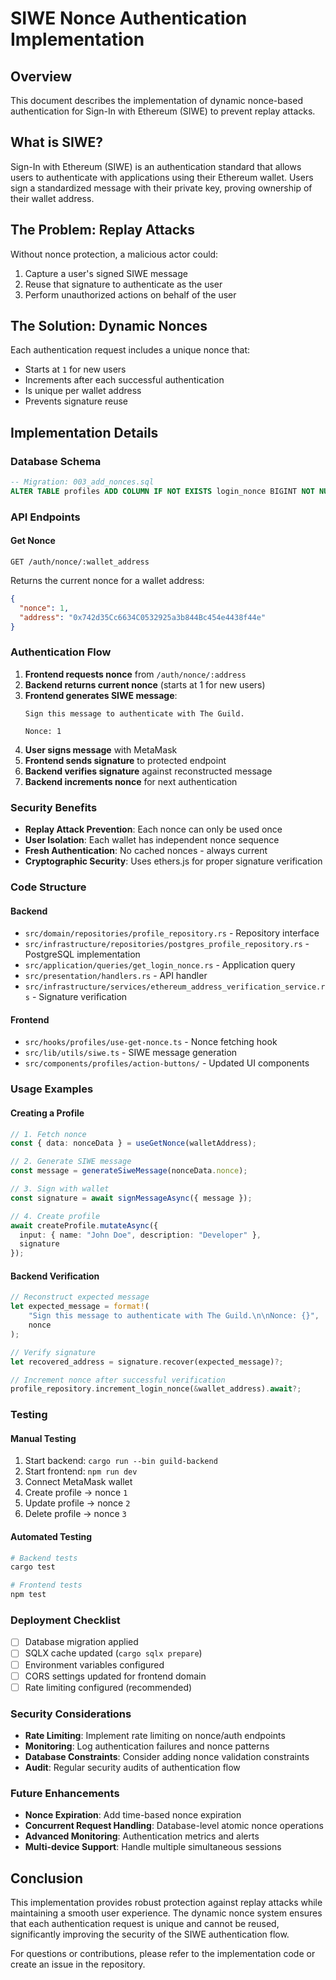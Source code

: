 # SIWE Nonce Authentication Implementation

## Overview

This document describes the implementation of dynamic nonce-based authentication for Sign-In with Ethereum (SIWE) to prevent replay attacks.

## What is SIWE?

Sign-In with Ethereum (SIWE) is an authentication standard that allows users to authenticate with applications using their Ethereum wallet. Users sign a standardized message with their private key, proving ownership of their wallet address.

## The Problem: Replay Attacks

Without nonce protection, a malicious actor could:
1. Capture a user's signed SIWE message
2. Reuse that signature to authenticate as the user
3. Perform unauthorized actions on behalf of the user

## The Solution: Dynamic Nonces

Each authentication request includes a unique nonce that:
- Starts at `1` for new users
- Increments after each successful authentication
- Is unique per wallet address
- Prevents signature reuse

## Implementation Details

### Database Schema

```sql
-- Migration: 003_add_nonces.sql
ALTER TABLE profiles ADD COLUMN IF NOT EXISTS login_nonce BIGINT NOT NULL DEFAULT 1;
```

### API Endpoints

#### Get Nonce
```
GET /auth/nonce/:wallet_address
```

Returns the current nonce for a wallet address:
```json
{
  "nonce": 1,
  "address": "0x742d35Cc6634C0532925a3b844Bc454e4438f44e"
}
```

### Authentication Flow

1. **Frontend requests nonce** from `/auth/nonce/:address`
2. **Backend returns current nonce** (starts at 1 for new users)
3. **Frontend generates SIWE message**:
   ```
   Sign this message to authenticate with The Guild.

   Nonce: 1
   ```
4. **User signs message** with MetaMask
5. **Frontend sends signature** to protected endpoint
6. **Backend verifies signature** against reconstructed message
7. **Backend increments nonce** for next authentication

### Security Benefits

- **Replay Attack Prevention**: Each nonce can only be used once
- **User Isolation**: Each wallet has independent nonce sequence
- **Fresh Authentication**: No cached nonces - always current
- **Cryptographic Security**: Uses ethers.js for proper signature verification

### Code Structure

#### Backend
- `src/domain/repositories/profile_repository.rs` - Repository interface
- `src/infrastructure/repositories/postgres_profile_repository.rs` - PostgreSQL implementation
- `src/application/queries/get_login_nonce.rs` - Application query
- `src/presentation/handlers.rs` - API handler
- `src/infrastructure/services/ethereum_address_verification_service.rs` - Signature verification

#### Frontend
- `src/hooks/profiles/use-get-nonce.ts` - Nonce fetching hook
- `src/lib/utils/siwe.ts` - SIWE message generation
- `src/components/profiles/action-buttons/` - Updated UI components

### Usage Examples

#### Creating a Profile
```typescript
// 1. Fetch nonce
const { data: nonceData } = useGetNonce(walletAddress);

// 2. Generate SIWE message
const message = generateSiweMessage(nonceData.nonce);

// 3. Sign with wallet
const signature = await signMessageAsync({ message });

// 4. Create profile
await createProfile.mutateAsync({
  input: { name: "John Doe", description: "Developer" },
  signature
});
```

#### Backend Verification
```rust
// Reconstruct expected message
let expected_message = format!(
    "Sign this message to authenticate with The Guild.\n\nNonce: {}",
    nonce
);

// Verify signature
let recovered_address = signature.recover(expected_message)?;

// Increment nonce after successful verification
profile_repository.increment_login_nonce(&wallet_address).await?;
```

### Testing

#### Manual Testing
1. Start backend: `cargo run --bin guild-backend`
2. Start frontend: `npm run dev`
3. Connect MetaMask wallet
4. Create profile → nonce `1`
5. Update profile → nonce `2`
6. Delete profile → nonce `3`

#### Automated Testing
```bash
# Backend tests
cargo test

# Frontend tests
npm test
```

### Deployment Checklist

- [ ] Database migration applied
- [ ] SQLX cache updated (`cargo sqlx prepare`)
- [ ] Environment variables configured
- [ ] CORS settings updated for frontend domain
- [ ] Rate limiting configured (recommended)

### Security Considerations

- **Rate Limiting**: Implement rate limiting on nonce/auth endpoints
- **Monitoring**: Log authentication failures and nonce patterns
- **Database Constraints**: Consider adding nonce validation constraints
- **Audit**: Regular security audits of authentication flow

### Future Enhancements

- **Nonce Expiration**: Add time-based nonce expiration
- **Concurrent Request Handling**: Database-level atomic nonce operations
- **Advanced Monitoring**: Authentication metrics and alerts
- **Multi-device Support**: Handle multiple simultaneous sessions

## Conclusion

This implementation provides robust protection against replay attacks while maintaining a smooth user experience. The dynamic nonce system ensures that each authentication request is unique and cannot be reused, significantly improving the security of the SIWE authentication flow.

For questions or contributions, please refer to the implementation code or create an issue in the repository.